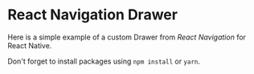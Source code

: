 # React Navigation Drawer

Here is a simple example of a custom Drawer from *React Navigation* for React Native.

Don't forget to install packages using `npm install` or `yarn`.
